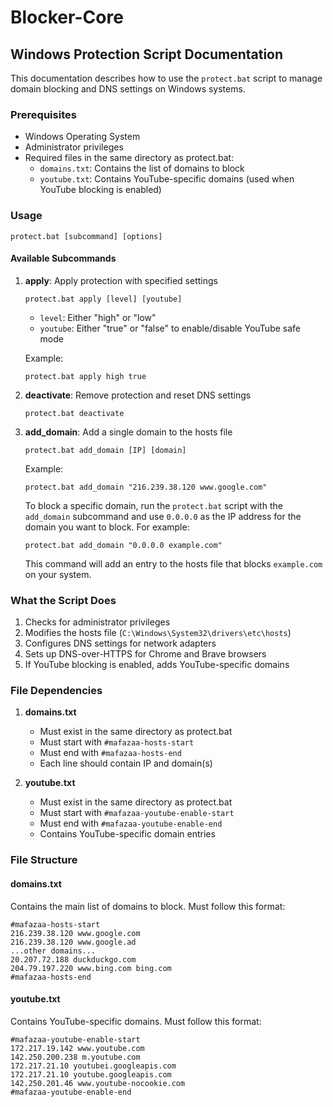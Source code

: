 # Blocker-Core

## Windows Protection Script Documentation

This documentation describes how to use the `protect.bat` script to manage domain blocking and DNS settings on Windows systems.

### Prerequisites

-   Windows Operating System
-   Administrator privileges
-   Required files in the same directory as protect.bat:
    -   `domains.txt`: Contains the list of domains to block
    -   `youtube.txt`: Contains YouTube-specific domains (used when YouTube blocking is enabled)

### Usage

```batch
protect.bat [subcommand] [options]
```

#### Available Subcommands

1. **apply**: Apply protection with specified settings

    ```batch
    protect.bat apply [level] [youtube]
    ```

    - `level`: Either "high" or "low"
    - `youtube`: Either "true" or "false" to enable/disable YouTube safe mode

    Example:

    ```batch
    protect.bat apply high true
    ```

2. **deactivate**: Remove protection and reset DNS settings

    ```batch
    protect.bat deactivate
    ```

3. **add_domain**: Add a single domain to the hosts file

    ```batch
    protect.bat add_domain [IP] [domain]
    ```

    Example:

    ```batch
    protect.bat add_domain "216.239.38.120 www.google.com"
    ```

    To block a specific domain, run the `protect.bat` script with the `add_domain` subcommand and use `0.0.0.0` as the IP address for the domain you want to block. For example:

    ```batch
    protect.bat add_domain "0.0.0.0 example.com"
    ```

    This command will add an entry to the hosts file that blocks `example.com` on your system.

### What the Script Does

1. Checks for administrator privileges
2. Modifies the hosts file (`C:\Windows\System32\drivers\etc\hosts`)
3. Configures DNS settings for network adapters
4. Sets up DNS-over-HTTPS for Chrome and Brave browsers
5. If YouTube blocking is enabled, adds YouTube-specific domains

### File Dependencies

1. **domains.txt**

    - Must exist in the same directory as protect.bat
    - Must start with `#mafazaa-hosts-start`
    - Must end with `#mafazaa-hosts-end`
    - Each line should contain IP and domain(s)

2. **youtube.txt**
    - Must exist in the same directory as protect.bat
    - Must start with `#mafazaa-youtube-enable-start`
    - Must end with `#mafazaa-youtube-enable-end`
    - Contains YouTube-specific domain entries

### File Structure

#### domains.txt

Contains the main list of domains to block. Must follow this format:

```plaintext
#mafazaa-hosts-start
216.239.38.120 www.google.com
216.239.38.120 www.google.ad
...other domains...
20.207.72.188 duckduckgo.com
204.79.197.220 www.bing.com bing.com
#mafazaa-hosts-end
```

#### youtube.txt

Contains YouTube-specific domains. Must follow this format:

```plaintext
#mafazaa-youtube-enable-start
172.217.19.142 www.youtube.com
142.250.200.238 m.youtube.com
172.217.21.10 youtubei.googleapis.com
172.217.21.10 youtube.googleapis.com
142.250.201.46 www.youtube-nocookie.com
#mafazaa-youtube-enable-end
```

